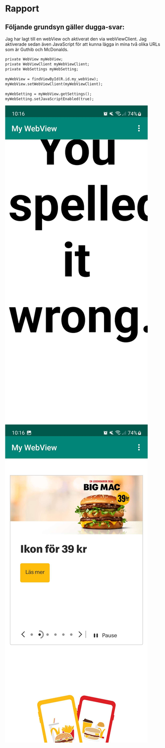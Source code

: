 
# Rapport

## Följande grundsyn gäller dugga-svar:

Jag har lagt till en webView och aktiverat den via webViewClient.
Jag aktiverade sedan även JavaScript för att kunna lägga in mina
två olika URLs som är Guthib och McDonalds.

```
private WebView myWebView;
private WebViewClient myWebViewClient;
private WebSettings myWebSetting;

myWebView = findViewById(R.id.my_webView);
myWebView.setWebViewClient(myWebViewClient);

myWebSetting = myWebView.getSettings();
myWebSetting.setJavaScriptEnabled(true);
```

![](Screenshot_Guthib.jpg)
![](Screenshot_McDonalds.jpg)